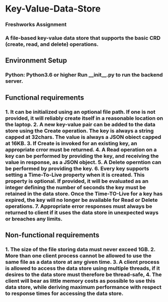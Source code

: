 <h1>Key-Value-Data-Store</h1>
<h3>Freshworks Assignment</h3>
<h3>A file-based key-value data store that supports the basic CRD (create, read, and delete) operations.
</h3>

<h2>Environment Setup</h2>
<h3>
Python: Python3.6 or higher
Run __init__.py to run the backend server.
</h3>

<h2>Functional requirements</h2>
<h3>
1. It can be initialized using an optional file path. If one is not provided, it will reliably create itself in a reasonable location on the laptop.
2. A new key-value pair can be added to the data store using the Create operation. The key is always a string capped at 32chars. The value is always a JSON obiect capped at 16KB.
3. If Create is invoked for an existing key, an appropriate crror must be returned.
4. A Read operation on a key can be performed by providing the key, and receiving the value in response, as a JSON object.
5. A Delete operntion can be performed by providing the key.
6. Every key supports setting a Time-To-Live property when it is created. This property is optional. If provided, it will be evaluated as an integer defining the number of seconds the key must be retained in the data store. Once the Time-TO-Live for a key has expired, the key will no longer be available for Read or Delete operations.
7. Appropriate error responses must always be returned to client if it uses the data store in unexpected ways or breaches any limits.
</h3>

<h2>Non-functional requirements</h2>
<h3>
1. The size of the file storing data must never exceed 1GB.
2. More than one client process cannot be allowed to use the same file as a data store at any given time.
3. A client process is allowed to access the data store using multiple threads, if it desires to the data store must therefore be thread-safe,
4. The client will bear as little memory costs as possible to use this data store, while deriving maximum performance with respect to response times for accessing the data store.
</h3>
